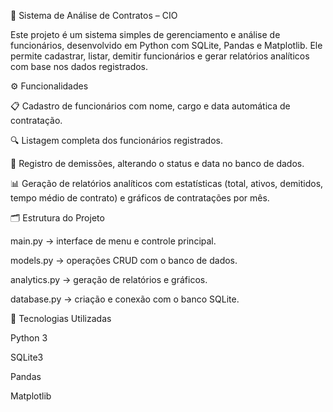 🧠 Sistema de Análise de Contratos – CIO

Este projeto é um sistema simples de gerenciamento e análise de funcionários, desenvolvido em Python com SQLite, Pandas e Matplotlib.
Ele permite cadastrar, listar, demitir funcionários e gerar relatórios analíticos com base nos dados registrados.

⚙️ Funcionalidades

📋 Cadastro de funcionários com nome, cargo e data automática de contratação.

🔍 Listagem completa dos funcionários registrados.

🚪 Registro de demissões, alterando o status e data no banco de dados.

📊 Geração de relatórios analíticos com estatísticas (total, ativos, demitidos, tempo médio de contrato) e gráficos de contratações por mês.

🗂️ Estrutura do Projeto

main.py → interface de menu e controle principal.

models.py → operações CRUD com o banco de dados.

analytics.py → geração de relatórios e gráficos.

database.py → criação e conexão com o banco SQLite.

🧰 Tecnologias Utilizadas

Python 3

SQLite3

Pandas

Matplotlib
